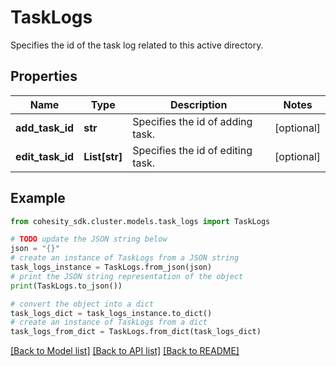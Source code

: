 # TaskLogs

Specifies the id of the task log related to this active directory.

## Properties

Name | Type | Description | Notes
------------ | ------------- | ------------- | -------------
**add_task_id** | **str** | Specifies the id of adding task. | [optional] 
**edit_task_id** | **List[str]** | Specifies the id of editing task. | [optional] 

## Example

```python
from cohesity_sdk.cluster.models.task_logs import TaskLogs

# TODO update the JSON string below
json = "{}"
# create an instance of TaskLogs from a JSON string
task_logs_instance = TaskLogs.from_json(json)
# print the JSON string representation of the object
print(TaskLogs.to_json())

# convert the object into a dict
task_logs_dict = task_logs_instance.to_dict()
# create an instance of TaskLogs from a dict
task_logs_from_dict = TaskLogs.from_dict(task_logs_dict)
```
[[Back to Model list]](../README.md#documentation-for-models) [[Back to API list]](../README.md#documentation-for-api-endpoints) [[Back to README]](../README.md)


